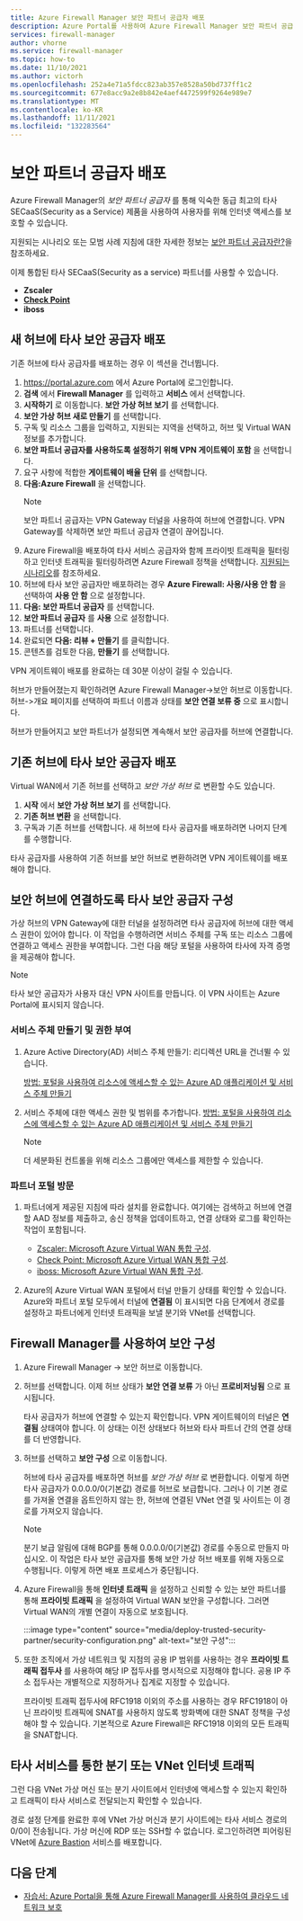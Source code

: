 ```yaml
---
title: Azure Firewall Manager 보안 파트너 공급자 배포
description: Azure Portal를 사용하여 Azure Firewall Manager 보안 파트너 공급자를 배포하는 방법을 알아봅니다.
services: firewall-manager
author: vhorne
ms.service: firewall-manager
ms.topic: how-to
ms.date: 11/10/2021
ms.author: victorh
ms.openlocfilehash: 252a4e71a5fdcc823ab357e8528a50bd737ff1c2
ms.sourcegitcommit: 677e8acc9a2e8b842e4aef4472599f9264e989e7
ms.translationtype: MT
ms.contentlocale: ko-KR
ms.lasthandoff: 11/11/2021
ms.locfileid: "132283564"
---
```

# <a name="deploy-a-security-partner-provider"></a>보안 파트너 공급자 배포

Azure Firewall Manager의 *보안 파트너 공급자* 를 통해 익숙한 동급 최고의 타사 SECaaS(Security as a Service) 제품을 사용하여 사용자를 위해 인터넷 액세스를 보호할 수 있습니다.

지원되는 시나리오 또는 모범 사례 지침에 대한 자세한 정보는 [보안 파트너 공급자란?](trusted-security-partners.md)을 참조하세요.


이제 통합된 타사 SECaaS(Security as a service) 파트너를 사용할 수 있습니다. 

- **Zscaler**
- **[Check Point](check-point-overview.md)**
- **iboss**

## <a name="deploy-a-third-party-security-provider-in-a-new-hub"></a>새 허브에 타사 보안 공급자 배포

기존 허브에 타사 공급자를 배포하는 경우 이 섹션을 건너뜁니다.

1. https://portal.azure.com 에서 Azure Portal에 로그인합니다.
2. **검색** 에서 **Firewall Manager** 를 입력하고 **서비스** 에서 선택합니다.
3. **시작하기** 로 이동합니다. **보안 가상 허브 보기** 를 선택합니다.
4. **보안 가상 허브 새로 만들기** 를 선택합니다.
5. 구독 및 리소스 그룹을 입력하고, 지원되는 지역을 선택하고, 허브 및 Virtual WAN 정보를 추가합니다. 
6. **보안 파트너 공급자를 사용하도록 설정하기 위해 VPN 게이트웨이 포함** 을 선택합니다.
7. 요구 사항에 적합한 **게이트웨이 배율 단위** 를 선택합니다.
8. **다음:Azure Firewall** 을 선택합니다.
   > [!NOTE]
   > 보안 파트너 공급자는 VPN Gateway 터널을 사용하여 허브에 연결합니다. VPN Gateway를 삭제하면 보안 파트너 공급자 연결이 끊어집니다.
9. Azure Firewall을 배포하여 타사 서비스 공급자와 함께 프라이빗 트래픽을 필터링하고 인터넷 트래픽을 필터링하려면 Azure Firewall 정책을 선택합니다. [지원되는 시나리오](trusted-security-partners.md#key-scenarios)를 참조하세요.
10. 허브에 타사 보안 공급자만 배포하려는 경우 **Azure Firewall: 사용/사용 안 함** 을 선택하여 **사용 안 함** 으로 설정합니다. 
11. **다음: 보안 파트너 공급자** 를 선택합니다.
12. **보안 파트너 공급자** 를 **사용** 으로 설정합니다. 
13. 파트너를 선택합니다. 
14. 완료되면 **다음: 리뷰 + 만들기** 를 클릭합니다. 
15. 콘텐츠를 검토한 다음, **만들기** 를 선택합니다.

VPN 게이트웨이 배포를 완료하는 데 30분 이상이 걸릴 수 있습니다.

허브가 만들어졌는지 확인하려면 Azure Firewall Manager->보안 허브로 이동합니다. 허브->개요 페이지를 선택하여 파트너 이름과 상태를 **보안 연결 보류 중** 으로 표시합니다.

허브가 만들어지고 보안 파트너가 설정되면 계속해서 보안 공급자를 허브에 연결합니다.

## <a name="deploy-a-third-party-security-provider-in-an-existing-hub"></a>기존 허브에 타사 보안 공급자 배포

Virtual WAN에서 기존 허브를 선택하고 *보안 가상 허브* 로 변환할 수도 있습니다.

1. **시작** 에서 **보안 가상 허브 보기** 를 선택합니다.
2. **기존 허브 변환** 을 선택합니다.
3. 구독과 기존 허브를 선택합니다. 새 허브에 타사 공급자를 배포하려면 나머지 단계를 수행합니다.

타사 공급자를 사용하여 기존 허브를 보안 허브로 변환하려면 VPN 게이트웨이를 배포해야 합니다.

## <a name="configure-third-party-security-providers-to-connect-to-a-secured-hub"></a>보안 허브에 연결하도록 타사 보안 공급자 구성

가상 허브의 VPN Gateway에 대한 터널을 설정하려면 타사 공급자에 허브에 대한 액세스 권한이 있어야 합니다. 이 작업을 수행하려면 서비스 주체를 구독 또는 리소스 그룹에 연결하고 액세스 권한을 부여합니다. 그런 다음 해당 포털을 사용하여 타사에 자격 증명을 제공해야 합니다.

> [!NOTE]
> 타사 보안 공급자가 사용자 대신 VPN 사이트를 만듭니다. 이 VPN 사이트는 Azure Portal에 표시되지 않습니다.

### <a name="create-and-authorize-a-service-principal"></a>서비스 주체 만들기 및 권한 부여

1. Azure Active Directory(AD) 서비스 주체 만들기: 리디렉션 URL을 건너뛸 수 있습니다. 

   [방법: 포털을 사용하여 리소스에 액세스할 수 있는 Azure AD 애플리케이션 및 서비스 주체 만들기](../active-directory/develop/howto-create-service-principal-portal.md#register-an-application-with-azure-ad-and-create-a-service-principal)
2. 서비스 주체에 대한 액세스 권한 및 범위를 추가합니다.
   [방법: 포털을 사용하여 리소스에 액세스할 수 있는 Azure AD 애플리케이션 및 서비스 주체 만들기](../active-directory/develop/howto-create-service-principal-portal.md#register-an-application-with-azure-ad-and-create-a-service-principal)

   > [!NOTE]
   > 더 세분화된 컨트롤을 위해 리소스 그룹에만 액세스를 제한할 수 있습니다.

### <a name="visit-partner-portal"></a>파트너 포털 방문

1. 파트너에게 제공된 지침에 따라 설치를 완료합니다. 여기에는 검색하고 허브에 연결할 AAD 정보를 제출하고, 송신 정책을 업데이트하고, 연결 상태와 로그를 확인하는 작업이 포함됩니다.

   - [Zscaler: Microsoft Azure Virtual WAN 통합 구성](https://help.zscaler.com/zia/configuring-microsoft-azure-virtual-wan-integration).
   - [Check Point: Microsoft Azure Virtual WAN 통합 구성](https://sc1.checkpoint.com/documents/Infinity_Portal/WebAdminGuides/EN/CloudGuard-Connect-Azure-Virtual-WAN/Default.htm).
   - [iboss: Microsoft Azure Virtual WAN 통합 구성](https://www.iboss.com/blog/securing-microsoft-azure-with-iboss-saas-network-security). 
   
2. Azure의 Azure Virtual WAN 포털에서 터널 만들기 상태를 확인할 수 있습니다. Azure와 파트너 포털 모두에서 터널에 **연결됨** 이 표시되면 다음 단계에서 경로를 설정하고 파트너에게 인터넷 트래픽을 보낼 분기와 VNet를 선택합니다.

## <a name="configure-security-with-firewall-manager"></a>Firewall Manager를 사용하여 보안 구성

1. Azure Firewall Manager -> 보안 허브로 이동합니다. 
2. 허브를 선택합니다. 이제 허브 상태가 **보안 연결 보류** 가 아닌 **프로비저닝됨** 으로 표시됩니다.

   타사 공급자가 허브에 연결할 수 있는지 확인합니다. VPN 게이트웨이의 터널은 **연결됨** 상태여야 합니다. 이 상태는 이전 상태보다 허브와 타사 파트너 간의 연결 상태를 더 반영합니다.
3. 허브를 선택하고 **보안 구성** 으로 이동합니다.

   허브에 타사 공급자를 배포하면 허브를 *보안 가상 허브* 로 변환합니다. 이렇게 하면 타사 공급자가 0.0.0.0/0(기본값) 경로를 허브로 보급합니다. 그러나 이 기본 경로를 가져올 연결을 옵트인하지 않는 한, 허브에 연결된 VNet 연결 및 사이트는 이 경로를 가져오지 않습니다.

   > [!NOTE]
   > 분기 보급 알림에 대해 BGP를 통해 0.0.0.0/0(기본값) 경로를 수동으로 만들지 마십시오. 이 작업은 타사 보안 공급자를 통해 보안 가상 허브 배포를 위해 자동으로 수행됩니다. 이렇게 하면 배포 프로세스가 중단됩니다.

4. Azure Firewall을 통해 **인터넷 트래픽** 을 설정하고 신뢰할 수 있는 보안 파트너를 통해 **프라이빗 트래픽** 을 설정하여 Virtual WAN 보안을 구성합니다. 그러면 Virtual WAN의 개별 연결이 자동으로 보호됩니다.

   :::image type="content" source="media/deploy-trusted-security-partner/security-configuration.png" alt-text="보안 구성":::
5. 또한 조직에서 가상 네트워크 및 지점의 공용 IP 범위를 사용하는 경우 **프라이빗 트래픽 접두사** 를 사용하여 해당 IP 접두사를 명시적으로 지정해야 합니다. 공용 IP 주소 접두사는 개별적으로 지정하거나 집계로 지정할 수 있습니다.

   프라이빗 트래픽 접두사에 RFC1918 이외의 주소를 사용하는 경우 RFC1918이 아닌 프라이빗 트래픽에 SNAT를 사용하지 않도록 방화벽에 대한 SNAT 정책을 구성해야 할 수 있습니다. 기본적으로 Azure Firewall은 RFC1918 이외의 모든 트래픽을 SNAT합니다.

## <a name="branch-or-vnet-internet-traffic-via-third-party-service"></a>타사 서비스를 통한 분기 또는 VNet 인터넷 트래픽

그런 다음 VNet 가상 머신 또는 분기 사이트에서 인터넷에 액세스할 수 있는지 확인하고 트래픽이 타사 서비스로 전달되는지 확인할 수 있습니다.

경로 설정 단계를 완료한 후에 VNet 가상 머신과 분기 사이트에는 타사 서비스 경로의 0/0이 전송됩니다. 가상 머신에 RDP 또는 SSH할 수 없습니다. 로그인하려면 피어링된 VNet에 [Azure Bastion](../bastion/bastion-overview.md) 서비스를 배포합니다.

## <a name="next-steps"></a>다음 단계

- [자습서: Azure Portal을 통해 Azure Firewall Manager를 사용하여 클라우드 네트워크 보호](secure-cloud-network.md)